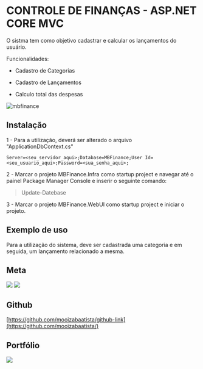 # CONTROLE DE FINANÇAS - ASP.NET CORE MVC

O sistma tem como objetivo cadastrar e calcular os lançamentos do usuário.

Funcionalidades:

- Cadastro de Categorias

- Cadastro de Lançamentos

- Calculo total das despesas

![mbfinance](https://user-images.githubusercontent.com/73617999/178605070-a31e1d3a-86cb-4e19-8cc0-6f0894a99c4d.png)

## Instalação

1 - Para a utilização, deverá ser alterado o arquivo "ApplicationDbContext.cs"

`Server=<seu_servidor_aqui>;Database=MBFinance;User Id=<seu_usuario_aqui>;Password=<sua_senha_aqui>;`

2 - Marcar o projeto MBFinance.Infra como startup project e navegar até o painel Package Manager Console e inserir o seguinte comando: 

> Update-Datebase

3 - Marcar o projeto MBFinance.WebUI como startup project e iniciar o projeto.
## Exemplo de uso

Para a utilização do sistema, deve ser cadastrada uma categoria e em seguida, um lançamento relacionado a mesma. 

## Meta

<a href = "mailto:batistamz@gmail.com"><img src="https://img.shields.io/badge/-Gmail-%23333?style=for-the-badge&logo=gmail&logoColor=white" target="_blank"></a>
  <a href="https://www.linkedin.com/in/mois%C3%A9s-batista-da-silva-8496541bb/" target="_blank"><img src="https://img.shields.io/badge/-LinkedIn-%230077B5?style=for-the-badge&logo=linkedin&logoColor=white" target="_blank"></a>
 

## Github
[https://github.com/mooizabaatista/github-link](https://github.com/mooizabaatista/)

## Portfólio 
 <a href="https://portfolio-moises.vercel.app/" target="_blank"><img src="https://img.shields.io/badge/-Portf%C3%B3lio-brown?style=for-the-badge&logo=true" target="_blank"></a>
